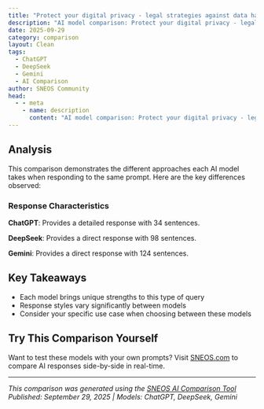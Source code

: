 ```yaml
---
title: "Protect your digital privacy - legal strategies against data harvesting"
description: "AI model comparison: Protect your digital privacy - legal strategies against data harvesting..."
date: 2025-09-29
category: comparison
layout: Clean
tags:
  - ChatGPT
  - DeepSeek
  - Gemini
  - AI Comparison
author: SNEOS Community
head:
  - - meta
    - name: description
      content: "AI model comparison: Protect your digital privacy - legal strategies against data harvesting..."
---
```


<ChatComparison
  title="Protect your digital privacy - legal strategies against data harvesting"
  prompt="Protect your digital privacy - legal strategies against data harvesting"
  :responses='{
    "ChatGPT": "Protecting your digital privacy from data harvesting involves employing a combination of legal strategies, technical measures, and best practices. Below are some key legal strategies you can consider to safeguard your personal data:\n\n### 1. Understand Your Rights Under Data Protection Laws\n- **Know applicable laws:** Familiarize yourself with laws that protect your data privacy such as the General Data Protection Regulation (GDPR) in the EU, the California Consumer Privacy Act (CCPA) in the US, and other regional regulations.\n- **Right to access:** These laws generally grant you the right to access personal data companies hold about you.\n- **Right to deletion:** You can request deletion of your data (right to be forgotten).\n- **Right to opt-out:** You may have the right to opt-out of data sales or marketing uses.\n- **Right to data portability:** You can request your data in a portable format.\n\n### 2. Exercise Your Rights\n- **Submit formal data requests:** Use subject access requests (SARs) or similar tools provided by companies.\n- **Demand transparency:** Ask companies for clear disclosures on how your data is collected, used, and shared.\n- **File complaints:** If your rights are violated, report to regulatory bodies such as data protection authorities or consumer protection agencies.\n\n### 3. Use Privacy Policies and Terms of Service to Your Advantage\n- **Review policies:** Carefully read privacy policies to understand what data is collected and how it\u2019s used.\n- **Hold companies accountable:** If a company violates its stated privacy policy, legal action may be possible.\n- **Negotiate terms:** For businesses or professional relationships, negotiate contracts to include strong privacy protections.\n\n### 4. Limit Data Collection Through Consent Management\n- **Withdraw consent:** Exercise the right to withdraw consent for data processing when possible.\n- **Use privacy-enhancing tools:** Employ cookie managers and consent managers that allow you to control tracking.\n\n### 5. Leverage Legal Tools When Data Is Misused\n- **Bring lawsuits:** For data breaches or unlawful data harvesting, consider civil actions for damages or injunctions.\n- **Class actions:** Join or initiate collective legal actions if many people are affected.\n- **Enforce breach notification laws:** Ensure companies notify you of breaches as required by law.\n\n### 6. Advocate for Stronger Privacy Legislation\n- **Support privacy reforms:** Participate in advocacy for improved data protection laws.\n- **Engage with policymakers:** Provide input on legislation that governs data harvesting.\n\n### 7. Use Contracts and Agreements\n- **Non-disclosure agreements (NDAs):** When sharing data with business partners, use NDAs.\n- **Data processing agreements (DPAs):** If you outsource data processing, use contracts specifying privacy requirements.\n\n---\n\n### Additional Practical Tips\n- **Minimize sharing:** Only provide necessary information online.\n- **Secure accounts:** Use strong passwords and enable two-factor authentication.\n- **Review app permissions:** Limit permissions on mobile apps.\n- **Use VPNs and encrypted communication:** To protect data in transit.\n\n---\n\nUsing these legal strategies in conjunction with technical measures will provide a robust defense against unwanted data harvesting and help protect your digital privacy effectively. If you face specific privacy challenges, consider consulting a lawyer specializing in data protection law.",
    "DeepSeek": "Of course. Protecting your digital privacy against pervasive data harvesting requires a multi-layered approach, combining technical tools with strategic legal and quasi-legal actions. The goal is to make your data harder to collect, less valuable to harvesters, and to exercise the legal rights you already have.\n\nHere is a comprehensive guide to legal and strategic actions you can take.\n\n### Core Philosophy: Minimize, Obfuscate, and Assert Your Rights\n\nThis isn\u0027t about becoming a ghost; it\u0027s about significantly raising the cost and effort for companies to track you, making you a less attractive target.\n\n---\n\n### Part 1: The Foundation - Proactive Legal Strategies\n\nThese actions use existing laws and regulations to your advantage.\n\n#### 1. Exercise Your Rights Under Data Privacy Laws\nSeveral major jurisdictions have laws that grant you specific rights over your data. Use them.\n\n*   **General Data Protection Regulation (GDPR) - For EU Residents/Citizens:** This is a powerful law that applies to any company processing the data of people in the EU.\n    *   **Right to Access (Article 15):** You can request a copy of all personal data a company holds about you.\n    *   **Right to Erasure / \u0022Right to be Forgotten\u0022 (Article 17):** You can request the deletion of your personal data.\n    *   **Right to Object (Article 21):** You can object to the processing of your data for purposes like direct marketing.\n    *   **How to Use This:** Look for the \u0022Privacy\u0022 or \u0022Data Subject Request\u0022 section on any company\u0027s website. They are legally required to provide a mechanism for these requests. Use templated emails (easily found online) to make these requests.\n\n*   **California Consumer Privacy Act (CCPA/CPRA) - For California Residents:** Similar to GDPR, it provides strong rights for Californians.\n    *   **Right to Know:** You can ask what personal information is collected, used, shared, or sold.\n    *   **Right to Delete:** Similar to the GDPR\u0027s right to erasure.\n    *   **Right to Opt-Out of Sale/Sharing:** You can direct companies to stop selling or sharing your personal information.\n    *   **How to Use This:** Look for a \u0022Do Not Sell or Share My Personal Information\u0022 link at the bottom of a company\u0027s homepage. Click it. This is one of the most effective single clicks for privacy.\n\n*   **Other State Laws (Virginia, Colorado, Utah, Connecticut, etc.):** Many US states have enacted their own privacy laws with similar rights. If you are a resident of these states, familiarize yourself with your rights.\n\n#### 2. Leverage \u0022Do Not Sell\u0022 and Opt-Out Mechanisms\nThis is a practical application of the laws above, but it\u0027s so important it deserves its own section.\n\n*   **Global Privacy Control (GPC):** This is a technical standard that broadcasts a \u0022Do Not Sell\u0022 signal from your browser to every website you visit. It\u0027s like a \u0022Do Not Call\u0022 list for your browser.\n    *   **Action:** Enable GPC in your browser settings (some browsers like Brave have it built-in) or use a browser extension. The **Electronic Frontier Foundation (EFF)** and other privacy groups endorse this.\n\n*   **Industry Opt-Out Tools:**\n    *   **Network Advertising Initiative (NAI) Opt-Out:** Allows you to opt out of targeted advertising from its member companies.\n    *   **Digital Advertising Alliance (DAA) Opt-Out:** Provides tools to opt out of interest-based advertising from participating companies.\n    *   **Action:** Visit these sites and opt out. Remember to do this on all browsers you use.\n\n#### 3. Master the Art of Contractual Agreements: Terms of Service \u0026 Privacy Policies\nYou have a contractual relationship with every service you use.\n\n*   **Read and Understand (at least the key parts):** Use tools like **Terms of Service; Didn\u0027t Read (tosdr.org)** which grades and summarizes the privacy aspects of popular services.\n*   **Vote with Your Feet:** The most powerful legal strategy is to refuse the contract. If a company\u0027s data harvesting practices are egregious, do not use their service. Choose a privacy-respecting alternative.\n*   **Adjust Privacy Settings Immediately:** Upon signing up for any new service, go directly to the privacy settings and disable everything non-essential, especially personalized ads and data sharing with \u0022partners.\u0022\n\n---\n\n### Part 2: Strategic \u0026 Technical Actions to Support Your Legal Stance\n\nThese actions make the legal strategies above more effective by reducing your digital footprint.\n\n#### 1. Minimize Data at the Source\n*   **Practice Data Minimalism:** Never provide more information than is absolutely necessary. Use a fake birth date, a secondary email, or a pseudonym where possible.\n*   **Use Alias and Masking Services:** Services like **SimpleLogin** or **AnonAddy** allow you to create unique, random email aliases for every website. If an alias starts getting spam, you know who sold your data and can disable it without affecting your primary email.\n*   **Use a Virtual Private Network (VPN):** A reputable VPN encrypts your internet traffic and masks your IP address from your Internet Service Provider (ISP) and the websites you visit, preventing them from building a location-based profile.\n\n#### 2. Obfuscate and Compartmentalize\n*   **Use Privacy-Focused Browsers:** **Firefox** (with strong privacy settings) and **Brave** are excellent choices that block trackers by default.\n*   **Employ Browser Extensions:**\n    *   **uBlock Origin:** A powerful ad-blocker that also blocks trackers.\n    *   **Privacy Badger (EFF):** Automatically learns and blocks invisible trackers.\n    *   **ClearURLs:** Removes tracking elements from URLs.\n*   **Compartmentalize with Browser Profiles/Containers:** Use Firefox\u0027s \u0022Multi-Account Containers\u0022 to isolate your online activities. You can have one container for Facebook, one for Google, one for banking, etc. This prevents companies from tracking you across different parts of your life.\n\n#### 3. Choose Privacy-Respecting Alternatives\nYour choice of service is a powerful market signal.\n*   **Search Engine:** Use **DuckDuckGo** or **Startpage** instead of Google.\n*   **Email:** Use **ProtonMail** or **Tutanota** instead of Gmail.\n*   **Browser:** Use **Firefox** or **Brave** instead of Chrome.\n*   **Cloud Storage:** Use **Tresorit** or **Sync.com** instead of Dropbox or Google Drive.\n\n---\n\n### Part 3: The Action Plan - A Step-by-Step Strategy\n\n**Phase 1: The \u0022Low-Hanging Fruit\u0022 (1-2 Hours)**\n1.  Install **uBlock Origin** and **Privacy Badger** on your main browser.\n2.  Go to the **NAI** and **DAA** websites and opt out.\n3.  Enable **GPC** in your browser settings.\n4.  Audit the privacy settings on your top 5 most-used services (Facebook, Google, etc.) and lock them down.\n\n**Phase 2: The \u0022Deep Clean\u0022 (A Weekend)**\n1.  Use a template to submit **Data Access Requests** to the big data brokers (Google, Facebook, Amazon). See what they have on you.\n2.  Start using **email aliases** for all new signups.\n3.  Set up **Firefox Containers** for your most problematic accounts (Facebook, Google, LinkedIn).\n4.  Research and switch **one core service** to a privacy-focused alternative (e.g., change your default search engine).\n\n**Phase 3: \u0022Ongoing Vigilance\u0022 (Habit)**\n1.  **Before signing up for any new service,** check its rating on \u0060tosdr.org\u0060.\n2.  **Default to saying \u0022no\u0022** to any request for permissions, notifications, or data.\n3.  **Periodically repeat** the opt-out processes, as cookies can be reset.\n\n### Important Disclaimer\n\n**This information is for educational purposes and does not constitute legal advice.** The legal landscape for digital privacy is complex and rapidly evolving. For specific legal matters, please consult with a qualified attorney specializing in privacy law.\n\nBy combining these legal strategies with robust technical habits, you move from being a passive data source to an active, empowered individual in control of your digital identity. You are making a conscious choice to protect what is rightfully yours.",
    "Gemini": "Okay, let\u0027s dive into legal strategies for protecting your digital privacy against data harvesting. This is a complex area, and the effectiveness of any strategy depends on where you live, the specific practices of the data harvester, and the terms of service you\u0027ve agreed to. However, here\u0027s a breakdown of some potential legal and quasi-legal approaches:\n\n**I. Understanding the Landscape: Data Harvesting \u0026 Your Rights**\n\nBefore we get into strategies, it\u0027s crucial to understand what data harvesting is and what rights you *might* have.\n\n*   **What is Data Harvesting?**  Broadly, it\u0027s the collection of data from the internet and other sources, often without explicit consent or in ways that exceed the originally intended use.  This can include:\n    *   **Scraping:**  Automatically extracting data from websites.\n    *   **Crawling:**  Indexing websites for search engines, but also potentially collecting user data.\n    *   **Data Mining:**  Analyzing large datasets to identify patterns and insights, often from data collected passively.\n    *   **Tracking:** Using cookies, pixels, and other technologies to monitor user behavior across websites and apps.\n    *   **Combining Datasets:** Merging data from multiple sources to create more comprehensive user profiles.\n\n*   **Key Legal Concepts and Regulations:**\n    *   **GDPR (General Data Protection Regulation - EU):**  A powerful regulation that provides strong rights to individuals regarding their personal data. Key principles include:\n        *   **Consent:**  Data collection must be based on informed and explicit consent.\n        *   **Right to Access:**  Individuals have the right to access their data held by organizations.\n        *   **Right to Rectification:**  Individuals can correct inaccurate data.\n        *   **Right to Erasure (\u0022Right to be Forgotten\u0022):**  Individuals can request that their data be deleted.\n        *   **Data Minimization:**  Organizations should only collect data that is necessary for a specific purpose.\n        *   **Data Portability:** Individuals can transfer their data to another service provider.\n    *   **CCPA/CPRA (California Consumer Privacy Act/California Privacy Rights Act - US):** Provides California residents with rights similar to GDPR, including the right to know what data is collected, the right to delete data, and the right to opt-out of the sale of their data.  (Note: \u0022Sale\u0022 is defined broadly and can include sharing data for advertising purposes).\n    *   **Other US State Laws:** Many other states in the US have enacted or are considering similar privacy laws. Examples include Virginia (VCDPA), Colorado (CPA), Utah (UCPA), and Connecticut (CTDPA).\n    *   **COPPA (Children\u0027s Online Privacy Protection Act - US):**  Protects the privacy of children under 13 online.\n    *   **Wiretap Laws (Various Jurisdictions):**  Laws that prohibit the interception of electronic communications without consent. These may be relevant to some forms of data harvesting.\n    *   **Computer Fraud and Abuse Act (CFAA - US):**  Can be used in some cases to target unauthorized access to computer systems for data harvesting, but its applicability is often debated.\n    *   **Terms of Service/Privacy Policies:**  Agreements you make with websites and apps that outline how your data will be collected and used.\n    *   **Copyright Law:** If the data harvesting involves unauthorized copying of copyrighted material, copyright law may offer some protection.\n    *   **Trade Secret Law:** If the data harvesting involves theft of trade secrets, trade secret law may offer protection.\n\n**II. Legal Strategies \u0026 Actions You Can Take:**\n\nHere\u0027s a breakdown of legal strategies, ranging from proactive steps to reactive measures:\n\n*   **A. Proactive Measures (Prevention \u0026 Awareness):**\n\n    1.  **Read Privacy Policies and Terms of Service Carefully:** This is *critical*.  Understand what data is being collected and how it will be used.  Look for opt-out provisions.  Be wary of vague or overly broad language.  If you don\u0027t understand something, contact the organization for clarification.\n    2.  **Use Privacy-Enhancing Technologies:**\n        *   **Privacy-Focused Browsers:**  Brave, Firefox (with privacy settings configured), DuckDuckGo.\n        *   **VPNs (Virtual Private Networks):**  Encrypt your internet traffic and mask your IP address.\n        *   **Ad Blockers:**  Block tracking scripts and cookies.\n        *   **Privacy Extensions:**  Privacy Badger, uBlock Origin, Ghostery, Disconnect.\n        *   **Secure Email Providers:** ProtonMail, Tutanota.\n        *   **Encrypted Messaging Apps:** Signal, Wire.\n    3.  **Minimize Your Digital Footprint:**\n        *   **Be selective about what you share online:**  Think before you post on social media.\n        *   **Use aliases or pseudonyms:** Where appropriate.\n        *   **Review and adjust privacy settings on social media and other online accounts:**  Limit who can see your posts and information.\n        *   **Disable location services when not needed:**  Apps often track your location even when you\u0027re not actively using them.\n        *   **Regularly clear your browser history, cookies, and cache.**\n    4.  **Use Strong, Unique Passwords and a Password Manager:** This helps prevent account breaches that could expose your data.\n    5.  **Use Multi-Factor Authentication (MFA) whenever possible:** Adds an extra layer of security to your accounts.\n    6.  **Regularly Review App Permissions:**  See what permissions your apps have (e.g., access to your contacts, location, camera). Revoke permissions that are not necessary.\n    7.  **Opt-Out of Data Sharing:** Many websites and apps offer options to opt-out of data sharing for advertising or other purposes.  Look for these options in privacy settings.  Services like the Digital Advertising Alliance (DAA) offer tools to opt-out of targeted advertising.\n    8. **Use temporary email addresses when signing up for new services**: This will prevent the use of your main email being used to harvest data.\n    9. **Be aware of phishing scams**: Avoid clicking on suspicious links or opening attachments from unknown senders.\n    10. **Consider using a data broker removal service**: These services can help you remove your information from data broker websites.\n\n*   **B. Reactive Measures (When You Suspect Data Harvesting):**\n\n    1.  **Document Everything:**  Keep records of any suspected data harvesting activities, including dates, times, websites involved, and any evidence you can gather.\n    2.  **Exercise Your Rights Under GDPR/CCPA/Other Privacy Laws (If Applicable):**\n        *   **Data Access Request:**  Request a copy of your personal data from the organization. This will help you understand what data they have collected.\n        *   **Data Rectification Request:**  Request that any inaccurate data be corrected.\n        *   **Data Erasure Request (Right to be Forgotten):**  Request that your data be deleted.\n        *   **Opt-Out of Sale (Under CCPA/CPRA):**  Opt-out of the sale of your data.\n        *   **Object to Processing (Under GDPR):** Object to the processing of your personal data based on legitimate interests or direct marketing purposes.\n        *   **Restriction of Processing (Under GDPR):**  Request that the organization restrict the processing of your data in certain circumstances.\n        *   **Data Portability Request (Under GDPR):** Request that your data be transferred to another service provider.\n\n        *   **How to make a request:**  Most privacy policies will outline how to make these requests.  Often, there will be a designated email address or online form.  Be clear and specific in your request.\n    3.  **Contact the Data Harvester Directly:**  Before taking legal action, consider contacting the data harvester to explain your concerns and demand that they cease their activities. This may resolve the issue without the need for litigation. Keep a record of all communication.\n    4.  **Report to Regulatory Authorities:**\n        *   **GDPR:**  Report violations to your national data protection authority (e.g., the Information Commissioner\u0027s Office (ICO) in the UK, the CNIL in France, the Bundesbeauftragte f\u00FCr den Datenschutz und die Informationsfreiheit (BfDI) in Germany).\n        *   **CCPA/CPRA:**  Report violations to the California Attorney General.\n        *   **FTC (Federal Trade Commission - US):**  Report deceptive or unfair business practices related to data privacy.\n        *   **State Attorneys General (US):**  Many state attorneys general have consumer protection divisions that can investigate data privacy violations.\n    5.  **Consider Legal Action:** If other measures fail, you may have grounds to sue the data harvester. This will depend on the laws in your jurisdiction and the specific facts of your case.  Possible causes of action could include:\n        *   **Breach of Contract:**  If the data harvesting violates the terms of service or privacy policy you agreed to.\n        *   **Violation of Privacy Laws (e.g., GDPR, CCPA):**  If the data harvesting violates applicable privacy laws.\n        *   **Trespass to Chattels:**  (In some jurisdictions) If the data harvesting involves unauthorized access to your computer system.\n        *   **Intrusion Upon Seclusion:**  (In some jurisdictions) If the data harvesting is highly offensive and intrudes upon your reasonable expectation of privacy.\n        *   **Copyright Infringement:** If copyrighted content was illegally copied.\n        *   **Trade Secret Misappropriation:** If trade secrets were stolen.\n\n        *   **Consult with an Attorney:**  It is essential to consult with an attorney who specializes in data privacy law to determine your legal options.  They can assess the strength of your case and advise you on the best course of action.\n\n**III.  Challenges and Limitations**\n\n*   **Identifying the Data Harvester:**  It can be difficult to identify who is behind the data harvesting, especially if they are using sophisticated techniques to mask their identity.\n*   **Jurisdictional Issues:**  If the data harvester is located in a different jurisdiction, it may be difficult to enforce your legal rights.\n*   **Terms of Service Limitations:**  Many websites and apps have terms of service that limit their liability for data harvesting.\n*   **Evolving Technology:**  Data harvesting techniques are constantly evolving, making it difficult for the law to keep pace.\n*   **Lack of Transparency:** Many data harvesting practices are opaque, making it difficult to understand what data is being collected and how it is being used.\n*   **Costs of Litigation:** Legal action can be expensive and time-consuming.\n\n**IV. Key Considerations:**\n\n*   **Location Matters:** Your legal rights are heavily dependent on your location (e.g., EU, California, other US state, other country).\n*   **Specificity is Key:**  Vague claims are unlikely to be successful.  You need to provide specific evidence of data harvesting activities.\n*   **Time is of the Essence:**  Many privacy laws have deadlines for filing claims.\n\n**Disclaimer:** This information is for general informational purposes only and does not constitute legal advice. You should consult with an attorney to discuss your specific situation and legal options.\n"
  }'
  published-date="16:28"
/>

## Analysis

This comparison demonstrates the different approaches each AI model takes when responding to the same prompt. Here are the key differences observed:

### Response Characteristics

**ChatGPT**: Provides a detailed response with 34 sentences. 

**DeepSeek**: Provides a direct response with 98 sentences. 

**Gemini**: Provides a direct response with 124 sentences. 

## Key Takeaways

- Each model brings unique strengths to this type of query
- Response styles vary significantly between models
- Consider your specific use case when choosing between these models

## Try This Comparison Yourself

Want to test these models with your own prompts? Visit [SNEOS.com](https://sneos.com) to compare AI responses side-by-side in real-time.

---

*This comparison was generated using the [SNEOS AI Comparison Tool](https://sneos.com)*
*Published: September 29, 2025 | Models: ChatGPT, DeepSeek, Gemini*
